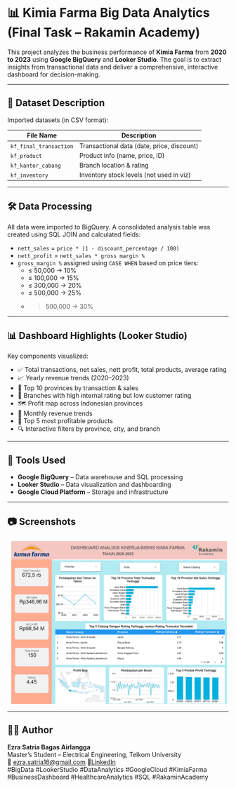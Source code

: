 # 📊 Kimia Farma Big Data Analytics (Final Task – Rakamin Academy)

This project analyzes the business performance of **Kimia Farma** from **2020 to 2023** using **Google BigQuery** and **Looker Studio**. The goal is to extract insights from transactional data and deliver a comprehensive, interactive dashboard for decision-making.

---

## 📁 Dataset Description

Imported datasets (in CSV format):

| File Name              | Description                                 |
|------------------------|---------------------------------------------|
| `kf_final_transaction` | Transactional data (date, price, discount)  |
| `kf_product`           | Product info (name, price, ID)              |
| `kf_kantor_cabang`     | Branch location & rating                    |
| `kf_inventory`         | Inventory stock levels (not used in viz)    |

---

## 🛠️ Data Processing

All data were imported to BigQuery. A consolidated analysis table was created using SQL JOIN and calculated fields:

- `nett_sales` = `price * (1 - discount_percentage / 100)`
- `nett_profit` = `nett_sales * gross margin %`
- `gross_margin %` assigned using `CASE WHEN` based on price tiers:
  - ≤ 50,000 → 10%
  - ≤ 100,000 → 15%
  - ≤ 300,000 → 20%
  - ≤ 500,000 → 25%
  - > 500,000 → 30%

---

## 📊 Dashboard Highlights (Looker Studio)

Key components visualized:

- ✅ Total transactions, net sales, nett profit, total products, average rating
- 📈 Yearly revenue trends (2020–2023)
- 📍 Top 10 provinces by transaction & sales
- 🏢 Branches with high internal rating but low customer rating
- 🗺️ Profit map across Indonesian provinces
- 📆 Monthly revenue trends
- 💸 Top 5 most profitable products
- 🔍 Interactive filters by province, city, and branch

---

## 🧾 Tools Used

- **Google BigQuery** – Data warehouse and SQL processing
- **Looker Studio** – Data visualization and dashboarding
- **Google Cloud Platform** – Storage and infrastructure

---

## 📷 Screenshots

![Dashboard Preview](Dashboard.jpg)

---

## 👨‍💻 Author

**Ezra Satria Bagas Airlangga**  
Master’s Student – Electrical Engineering, Telkom University  
📧 ezra.satria16@gmail.com
🔗[LinkedIn](https://linkedin.com/in/ezrasatriabagas/)  
#BigData #LookerStudio #DataAnalytics #GoogleCloud #KimiaFarma #BusinessDashboard #HealthcareAnalytics #SQL #RakaminAcademy
